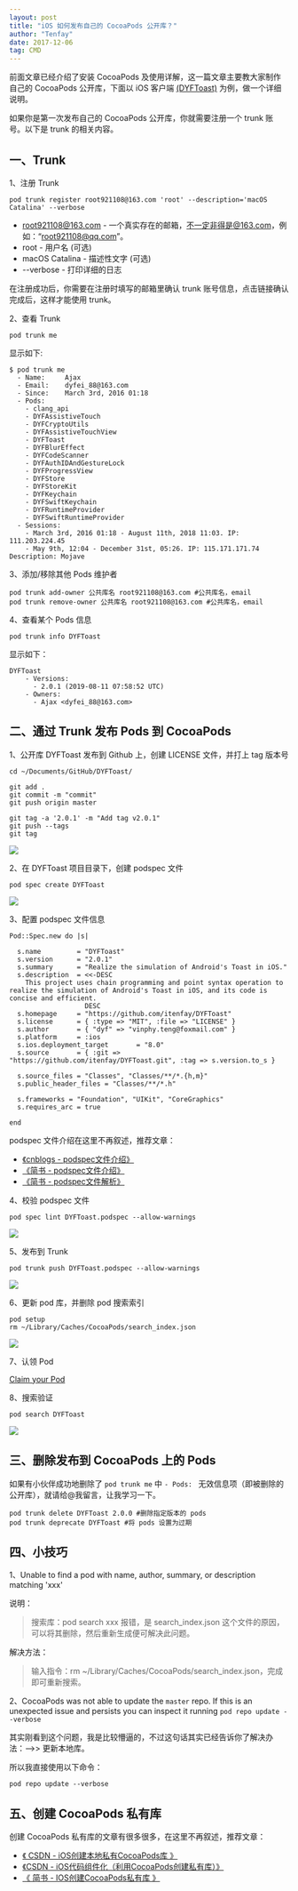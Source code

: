 ```yaml
---
layout: post
title: "iOS 如何发布自己的 CocoaPods 公开库？"
author: "Tenfay"
date: 2017-12-06
tag: CMD
---
```



前面文章已经介绍了安装 CocoaPods 及使用详解，这一篇文章主要教大家制作自己的 CocoaPods 公开库，下面以 iOS 客户端 [(DYFToast)](https://github.com/itenfay/DYFToast) 为例，做一个详细说明。

如果你是第一次发布自己的 CocoaPods 公开库，你就需要注册一个 trunk 账号。以下是 trunk 的相关内容。


## 一、Trunk

1、注册 Trunk

```
pod trunk register root921108@163.com 'root' --description='macOS Catalina' --verbose
```

- [root921108@163.com](mailto:root921108@163.com) - 一个真实存在的邮箱，不一定非得是@163.com，例如：“root921108@qq.com”。
- root - 用户名 (可选)
- macOS Catalina - 描述性文字 (可选)
- --verbose - 打印详细的日志

在注册成功后，你需要在注册时填写的邮箱里确认 trunk 账号信息，点击链接确认完成后，这样才能使用 trunk。

2、查看 Trunk

```
pod trunk me
```

显示如下:

```
$ pod trunk me
  - Name:     Ajax
  - Email:    dyfei_88@163.com
  - Since:    March 3rd, 2016 01:18
  - Pods:
    - clang_api
    - DYFAssistiveTouch
    - DYFCryptoUtils
    - DYFAssistiveTouchView
    - DYFToast
    - DYFBlurEffect
    - DYFCodeScanner
    - DYFAuthIDAndGestureLock
    - DYFProgressView
    - DYFStore
    - DYFStoreKit
    - DYFKeychain
    - DYFSwiftKeychain
    - DYFRuntimeProvider
    - DYFSwiftRuntimeProvider
  - Sessions:
    - March 3rd, 2016 01:18 - August 11th, 2018 11:03. IP: 111.203.224.45
    - May 9th, 12:04 - December 31st, 05:26. IP: 115.171.171.74 Description: Mojave
```

3、添加/移除其他 Pods 维护者

```
pod trunk add-owner 公共库名 root921108@163.com #公共库名，email
pod trunk remove-owner 公共库名 root921108@163.com #公共库名，email
```

4、查看某个 Pods 信息

```
pod trunk info DYFToast
```

显示如下：

```
DYFToast
    - Versions:
      - 2.0.1 (2019-08-11 07:58:52 UTC)
    - Owners:
      - Ajax <dyfei_88@163.com>
```


## 二、通过 Trunk 发布 Pods 到 CocoaPods

1、公开库 DYFToast 发布到 Github 上，创建 LICENSE 文件，并打上 tag 版本号

```
cd ~/Documents/GitHub/DYFToast/

git add .
git commit -m "commit"
git push origin master

git tag -a '2.0.1' -m "Add tag v2.0.1"
git push --tags
git tag
```

![](https://itenfay.github.io/images/pod/push_tag.png)

2、在 DYFToast 项目目录下，创建 podspec 文件

```
pod spec create DYFToast
```

![](https://itenfay.github.io/images/pod/create_podspec.png)

3、配置 podspec 文件信息

```
Pod::Spec.new do |s|

  s.name         = "DYFToast"
  s.version      = "2.0.1"
  s.summary      = "Realize the simulation of Android's Toast in iOS."
  s.description  = <<-DESC
    This project uses chain programming and point syntax operation to realize the simulation of Android's Toast in iOS, and its code is concise and efficient.
                   DESC
  s.homepage     = "https://github.com/itenfay/DYFToast"
  s.license      = { :type => "MIT", :file => "LICENSE" }
  s.author       = { "dyf" => "vinphy.teng@foxmail.com" }
  s.platform     = :ios
  s.ios.deployment_target       = "8.0"
  s.source       = { :git => "https://github.com/itenfay/DYFToast.git", :tag => s.version.to_s }

  s.source_files = "Classes", "Classes/**/*.{h,m}"
  s.public_header_files = "Classes/**/*.h"

  s.frameworks = "Foundation", "UIKit", "CoreGraphics"
  s.requires_arc = true

end
```

podspec 文件介绍在这里不再叙述，推荐文章：

- [《cnblogs - podspec文件介绍》](https://www.cnblogs.com/zhou--fei/p/6146974.html)
- [《简书 - podspec文件介绍》](https://www.jianshu.com/p/a23397065e40)
- [《简书 - podspec文件解析》](https://www.jianshu.com/p/9eea3e7cb3a1)

4、校验 podspec 文件

```
pod spec lint DYFToast.podspec --allow-warnings
```

![](https://itenfay.github.io/images/pod/spec_lint.png)

5、发布到 Trunk

```
pod trunk push DYFToast.podspec --allow-warnings
```

![](https://itenfay.github.io/images/pod/lib_published.png)

6、更新 pod 库，并删除 pod 搜索索引

```
pod setup
rm ~/Library/Caches/CocoaPods/search_index.json
```

![](https://itenfay.github.io/images/pod/setup.png)

7、认领 Pod

[Claim your Pod](https://trunk.cocoapods.org/claims/new)

8、搜索验证

```
pod search DYFToast
```

![](https://itenfay.github.io/images/pod/search_lib.png)


## 三、删除发布到 CocoaPods 上的 Pods

如果有小伙伴成功地删除了 `pod trunk me` 中 `- Pods: ` 无效信息项（即被删除的公开库），就请给@我留言，让我学习一下。

```
pod trunk delete DYFToast 2.0.0 #删除指定版本的 pods
pod trunk deprecate DYFToast #将 pods 设置为过期
```


## 四、小技巧

1、Unable to find a pod with name, author, summary, or description matching 'xxx'

说明：

> 搜索库：pod search xxx 报错，是 search_index.json 这个文件的原因，可以将其删除，然后重新生成便可解决此问题。

解决方法：

> 输入指令：rm ~/Library/Caches/CocoaPods/search_index.json，完成即可重新搜索。

2、CocoaPods was not able to update the `master` repo. If this is an unexpected issue and persists you can inspect it running `pod repo update --verbose`

其实刚看到这个问题，我是比较懵逼的，不过这句话其实已经告诉你了解决办法：-->> 更新本地库。

所以我直接使用以下命令：

```
pod repo update --verbose
```


## 五、创建 CocoaPods 私有库

创建 CocoaPods 私有库的文章有很多很多，在这里不再叙述，推荐文章：

- [《 CSDN - iOS创建本地私有CocoaPods库 》](https://blog.csdn.net/yaoliangjun306/article/details/73954241)
- [《CSDN - iOS代码组件化（利用CocoaPods创建私有库）》](https://blog.csdn.net/zhaojinqiang12/article/details/80211057)
- [《 简书 - IOS创建CocoaPods私有库 》](https://www.jianshu.com/p/c8ea1f95717a)

